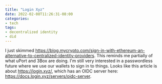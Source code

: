```yaml
---
title: "Login Xyz"
date: 2022-02-08T11:26:31-08:00
categories:
- tech
tags:
- decentralized identity
- did
---
```


I just skimmed https://blog.mycrypto.com/sign-in-with-ethereum-an-alternative-to-centralized-identity-providers. This reminds me partially of what uPort and 3Box are doing. I'm still very interested in a passwordless future where we use our wallets to sign in to things. Looks like this article is about https://login.xyz/, which has an OIDC server here: https://docs.login.xyz/servers/oidc-server.
